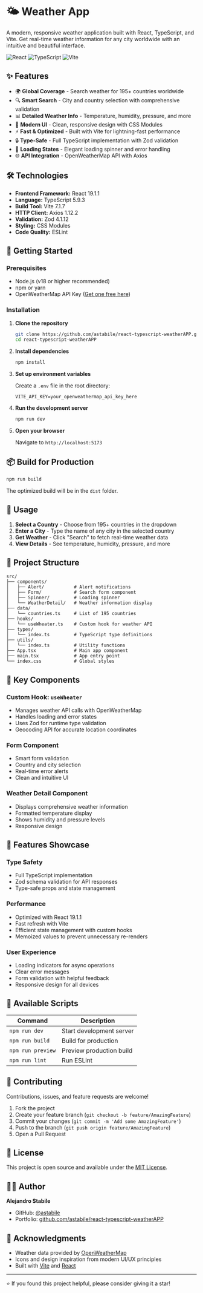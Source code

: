 # 🌤️ Weather App

A modern, responsive weather application built with React, TypeScript, and Vite. Get real-time weather information for any city worldwide with an intuitive and beautiful interface.

![React](https://img.shields.io/badge/React-19.1.1-61DAFB?style=flat&logo=react&logoColor=white)
![TypeScript](https://img.shields.io/badge/TypeScript-5.9.3-3178C6?style=flat&logo=typescript&logoColor=white)
![Vite](https://img.shields.io/badge/Vite-7.1.7-646CFF?style=flat&logo=vite&logoColor=white)

## ✨ Features

- 🌍 **Global Coverage** - Search weather for 195+ countries worldwide
- 🔍 **Smart Search** - City and country selection with comprehensive validation
- 📊 **Detailed Weather Info** - Temperature, humidity, pressure, and more
- 🎨 **Modern UI** - Clean, responsive design with CSS Modules
- ⚡ **Fast & Optimized** - Built with Vite for lightning-fast performance
- 🔒 **Type-Safe** - Full TypeScript implementation with Zod validation
- 🎯 **Loading States** - Elegant loading spinner and error handling
- 🌐 **API Integration** - OpenWeatherMap API with Axios

## 🛠️ Technologies

- **Frontend Framework:** React 19.1.1
- **Language:** TypeScript 5.9.3
- **Build Tool:** Vite 7.1.7
- **HTTP Client:** Axios 1.12.2
- **Validation:** Zod 4.1.12
- **Styling:** CSS Modules
- **Code Quality:** ESLint

## 🚀 Getting Started

### Prerequisites

- Node.js (v18 or higher recommended)
- npm or yarn
- OpenWeatherMap API Key ([Get one free here](https://openweathermap.org/api))

### Installation

1. **Clone the repository**
   ```bash
   git clone https://github.com/astabile/react-typescript-weatherAPP.git
   cd react-typescript-weatherAPP
   ```

2. **Install dependencies**
   ```bash
   npm install
   ```

3. **Set up environment variables**
   
   Create a `.env` file in the root directory:
   ```env
   VITE_API_KEY=your_openweathermap_api_key_here
   ```

4. **Run the development server**
   ```bash
   npm run dev
   ```

5. **Open your browser**
   
   Navigate to `http://localhost:5173`

## 📦 Build for Production

```bash
npm run build
```

The optimized build will be in the `dist` folder.

## 🎯 Usage

1. **Select a Country** - Choose from 195+ countries in the dropdown
2. **Enter a City** - Type the name of any city in the selected country
3. **Get Weather** - Click "Search" to fetch real-time weather data
4. **View Details** - See temperature, humidity, pressure, and more

## 📁 Project Structure

```
src/
├── components/
│   ├── Alert/           # Alert notifications
│   ├── Form/            # Search form component
│   ├── Spinner/         # Loading spinner
│   └── WeatherDetail/   # Weather information display
├── data/
│   └── countries.ts     # List of 195 countries
├── hooks/
│   └── useWheater.ts    # Custom hook for weather API
├── types/
│   └── index.ts         # TypeScript type definitions
├── utils/
│   └── index.ts         # Utility functions
├── App.tsx              # Main app component
├── main.tsx             # App entry point
└── index.css            # Global styles
```

## 🔑 Key Components

### Custom Hook: `useWheater`
- Manages weather API calls with OpenWeatherMap
- Handles loading and error states
- Uses Zod for runtime type validation
- Geocoding API for accurate location coordinates

### Form Component
- Smart form validation
- Country and city selection
- Real-time error alerts
- Clean and intuitive UI

### Weather Detail Component
- Displays comprehensive weather information
- Formatted temperature display
- Shows humidity and pressure levels
- Responsive design

## 🌟 Features Showcase

### Type Safety
- Full TypeScript implementation
- Zod schema validation for API responses
- Type-safe props and state management

### Performance
- Optimized with React 19.1.1
- Fast refresh with Vite
- Efficient state management with custom hooks
- Memoized values to prevent unnecessary re-renders

### User Experience
- Loading indicators for async operations
- Clear error messages
- Form validation with helpful feedback
- Responsive design for all devices

## 📝 Available Scripts

| Command | Description |
|---------|-------------|
| `npm run dev` | Start development server |
| `npm run build` | Build for production |
| `npm run preview` | Preview production build |
| `npm run lint` | Run ESLint |

## 🤝 Contributing

Contributions, issues, and feature requests are welcome!

1. Fork the project
2. Create your feature branch (`git checkout -b feature/AmazingFeature`)
3. Commit your changes (`git commit -m 'Add some AmazingFeature'`)
4. Push to the branch (`git push origin feature/AmazingFeature`)
5. Open a Pull Request

## 📄 License

This project is open source and available under the [MIT License](LICENSE).

## 👨‍💻 Author

**Alejandro Stabile**

- GitHub: [@astabile](https://github.com/astabile)
- Portfolio: [github.com/astabile/react-typescript-weatherAPP](https://github.com/astabile/react-typescript-weatherAPP)

## 🙏 Acknowledgments

- Weather data provided by [OpenWeatherMap](https://openweathermap.org/)
- Icons and design inspiration from modern UI/UX principles
- Built with [Vite](https://vite.dev/) and [React](https://react.dev/)

---

⭐ If you found this project helpful, please consider giving it a star!
